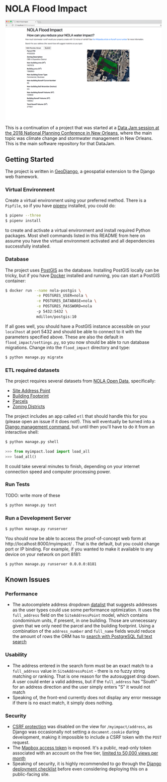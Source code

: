 # NOLA Flood Impact

![screenshot of city hall in app](https://raw.githubusercontent.com/apa-dev/nola-flood-impact/my-impact-calculator/screenshots/city_hall.png)

This is a continuation of a project that was started at a [Data Jam session at the 2018 National Planning Conference in New Orleans](https://planning.org/conference/datajam/), where the main topic was climate change and stormwater management in New Orleans. This is the main software repository for that DataJam.

## Getting Started

The project is written in [GeoDjango](https://docs.djangoproject.com/en/2.0/ref/contrib/gis/), a geospatial extension to the Django web framework.

### Virtual Environment

Create a virtual environment using your preferred method. There is a `Pipfile`, so if you have [pipenv](https://docs.pipenv.org/) installed, you could do:

```bash
$ pipenv --three
$ pipenv install
```

to create and activate a virtual environment and install required Python packages. Most shell commands listed in this README from here on assume you have the virtual environment activated and all dependencies successfully installed.

### Database

The project uses [PostGIS](http://postgis.net) as the database. Installing PostGIS locally can be tricky, but if you have [Docker](https://www.docker.com/community-edition) installed and running, you can start a PostGIS container:

```bash
$ docker run --name nola-postgis \
              -e POSTGRES_USER=nola \
              -e POSTGRES_DATABASE=nola \
              -e POSTGRES_PASSWORD=nola
              -p 5432:5432 \
              mdillon/postgis:10
```

If all goes well, you should have a PostGIS instance accessible on your `localhost` at port 5432 and should be able to connect to it with the parameters specified above. These are also the default in `flood_impact/settings.py`, so you now should be able to run database migrations. Change into the `flood_impact` directory and type:

```bash
$ python manage.py migrate
```

### ETL required datasets

The project requires several datasets from [NOLA Open Data](https://data.nola.gov), specifically:

* [Site Address Point](https://data.nola.gov/d/awd4-9fzf)
* [Building Footprint](https://data.nola.gov/d/m3gg-u447)
* [Parcels](https://data.nola.gov/d/4tiv-n7fd)
* [Zoning Districts](https://data.nola.gov/d/25ka-xtj7)

The project includes an app called `etl` that should handle this for you (please open an issue if it does not!). This will eventually be turned into a [Django management command](https://docs.djangoproject.com/en/2.0/howto/custom-management-commands/), but until then you'll have to do it from an interactive shell:

```bash
$ python manage.py shell
```

```python
>>> from myimpact.load import load_all
>>> load_all()
```

It could take several minutes to finish, depending on your internet connection speed and computer processing power.

### Run Tests

TODO: write more of these

```bash
$ python manage.py test
```

### Run a Development Server

```bash
$ python manage.py runserver
```

You should now be able to access the proof-of-concept web form at http://localhost:8000/myimpact/ . That is the default, but you could change port or IP binding. For example, if you wanted to make it available to any device on your network on port 8181:

```bash
$ python manage.py runserver 0.0.0.0:8181
```

## Known Issues

### Performance

* The autocomplete address dropdown [datalist](https://developer.mozilla.org/en-US/docs/Web/HTML/Element/datalist) that suggests addresses as the user types could use some performance optimization. It uses the `full_address` field on the `SiteAddressPoint` model, which contains condominium units, if present, in one building. Those are unnecessary given that we only need the parcel and the building footprint. Using a combination of the `address_number` and `full_name` fields would reduce the amount of rows the ORM has to [search with PostgreSQL full text search](https://docs.djangoproject.com/en/2.0/ref/contrib/postgres/search/) 

### Usability

* The address entered in the search form must be an exact match to a `full_address` value in `SiteAddressPoint` - there is no fuzzy string matching or ranking. That is one reason for the autosuggset drop down. A user could enter a valid address, but if the `full_address` has "South" for an address direction and the user simply enters "S" it would not match
* Speaking of, the front-end currently does not display any error message if there is no exact match, it simply does nothing.

### Security

* [CSRF protection](https://docs.djangoproject.com/en/2.0/ref/csrf/) was disabled on the view for `/myimpact/address`, as Django was occasionally not setting a `document.cookie` during development, making it impossible to include a CSRF token with the `POST` request.
* The [Mapbox access token](https://www.mapbox.com/help/define-access-token/) is exposed. It's a public, read-only token associated with an account on the free tier, [limited to 50,000 views per month](https://www.mapbox.com/pricing/)
* Speaking of security, it is highly recommended to go through the [Django deployment checklist](https://docs.djangoproject.com/en/2.0/howto/deployment/checklist/) before even considering deploying this on a public-facing site.
